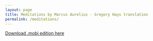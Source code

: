 ```yaml
---
layout: page
title: Meditations by Marcus Aurelius - Gregory Hays translation
permalink: /meditations/
---
```


[Download .mobi edition here](https://s3-us-west-2.amazonaws.com/bluefenix/meditations/Meditations+-+Aurelius_+Marcus.mobi)

